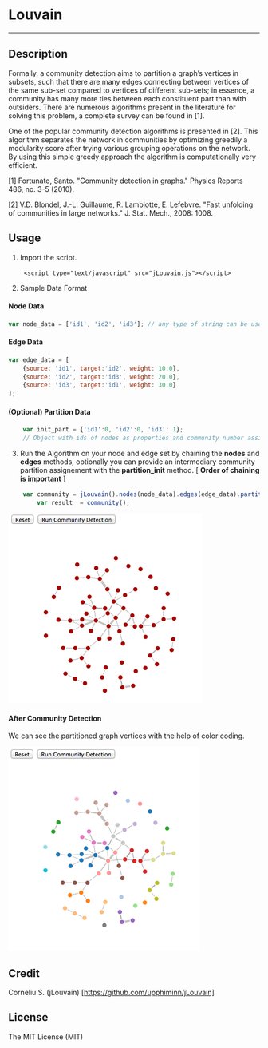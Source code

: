 # Louvain


---
## Description

Formally, a community detection aims to partition a graph’s vertices in subsets, such that there are many edges connecting between vertices of the same sub-set compared to vertices of different sub-sets; in essence, a community has many more ties between each constituent part than with outsiders. There are numerous algorithms present in the literature for solving this problem, a complete survey can be found in [1].  

One of the popular community detection algorithms is presented in [2]. This algorithm separates the network in communities by optimizing greedily a modularity score after trying various grouping operations on the network. By using this simple greedy approach the algorithm is computationally very efficient.

[1] Fortunato, Santo. "Community detection in graphs." Physics Reports 486, no. 3-5 (2010).


[2] V.D. Blondel, J.-L. Guillaume, R. Lambiotte, E. Lefebvre. "Fast unfolding of communities in large networks." J. Stat. Mech., 2008: 1008.

## Usage
1. Import the script.

		<script type="text/javascript" src="jLouvain.js"></script>
		
2. Sample Data Format
#### Node Data
```javascript
var node_data = ['id1', 'id2', 'id3']; // any type of string can be used as id
```
#### Edge Data
```javascript
var edge_data = [
	{source: 'id1', target:'id2', weight: 10.0},
	{source: 'id2', target:'id3', weight: 20.0}, 
	{source: 'id3', target:'id1', weight: 30.0}
];
```
#### (Optional) Partition Data
```javascript
	var init_part = {'id1':0, 'id2':0, 'id3': 1}; 
	// Object with ids of nodes as properties and community number assigned as value.
```
3. Run the Algorithm on your node and edge set by chaining the **nodes** and **edges** methods, optionally you can provide an intermediary community partition assignement with the **partition_init** method. [ **Order of chaining is important** ]
```javascript
	var community = jLouvain().nodes(node_data).edges(edge_data).partition_init(init_part);
    	var result  = community();
```
![](example/default.png)

#### After Community Detection

We can see the partitioned graph vertices with the help of color coding.

![](example/communities.png)

## Credit
Corneliu S. (jLouvain) [https://github.com/upphiminn/jLouvain]

## License
The MIT License (MIT)


